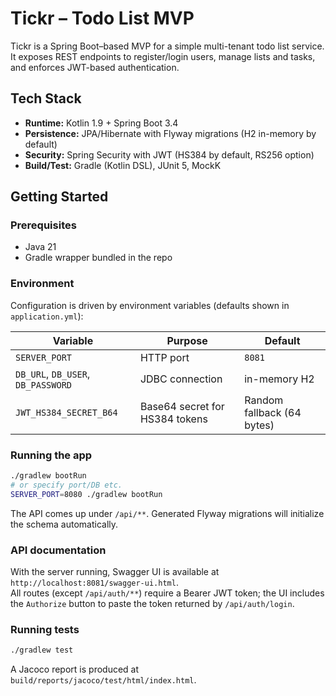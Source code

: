 # Tickr – Todo List MVP

Tickr is a Spring Boot–based MVP for a simple multi-tenant todo list service. It exposes REST endpoints to register/login users, manage lists and tasks, and enforces JWT-based authentication.

## Tech Stack

- **Runtime:** Kotlin 1.9 + Spring Boot 3.4
- **Persistence:** JPA/Hibernate with Flyway migrations (H2 in-memory by default)
- **Security:** Spring Security with JWT (HS384 by default, RS256 option)
- **Build/Test:** Gradle (Kotlin DSL), JUnit 5, MockK

## Getting Started

### Prerequisites

- Java 21
- Gradle wrapper bundled in the repo

### Environment

Configuration is driven by environment variables (defaults shown in `application.yml`):

| Variable | Purpose | Default |
|----------|---------|---------|
| `SERVER_PORT` | HTTP port | `8081` |
| `DB_URL`, `DB_USER`, `DB_PASSWORD` | JDBC connection | in-memory H2 |
| `JWT_HS384_SECRET_B64` | Base64 secret for HS384 tokens | Random fallback (64 bytes) |

### Running the app

```bash
./gradlew bootRun
# or specify port/DB etc.
SERVER_PORT=8080 ./gradlew bootRun
```

The API comes up under `/api/**`. Generated Flyway migrations will initialize the schema automatically.

### API documentation

With the server running, Swagger UI is available at `http://localhost:8081/swagger-ui.html`.  
All routes (except `/api/auth/**`) require a Bearer JWT token; the UI includes the `Authorize` button to paste the token returned by `/api/auth/login`.

### Running tests

```bash
./gradlew test
```

A Jacoco report is produced at `build/reports/jacoco/test/html/index.html`.
